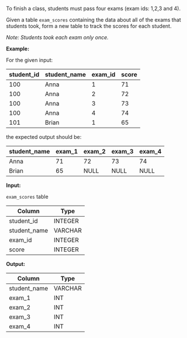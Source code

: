 ﻿
To finish a class, students must pass four exams (exam ids: 1,2,3 and 4).

Given a table  `exam_scores`  containing the data about all of the exams that students took, form a new table to track the scores for each student.

_Note: Students took each exam only once._

**Example:**

For the given input:

| student_id | student_name | exam_id | score |
|------------|--------------|---------|-------|
|        100 | Anna         |       1 |    71 |
|        100 | Anna         |       2 |    72 |
|        100 | Anna         |       3 |    73 |
|        100 | Anna         |       4 |    74 |
|        101 | Brian        |       1 |    65 |



the expected output should be:

| student_name | exam_1 | exam_2 | exam_3 | exam_4 |
|--------------|--------|--------|--------|--------|
| Anna         |     71 | 72     | 73     | 74     |
| Brian        |     65 | NULL   | NULL   | NULL   |



**Input:**

`exam_scores`  table

|    Column    |  Type   |
|--------------|---------|
| student_id   | INTEGER |
| student_name | VARCHAR |
| exam_id      | INTEGER |
| score        | INTEGER |

**Output:**


|    Column    |  Type   |
|--------------|---------|
| student_name | VARCHAR |
| exam_1       | INT     |
| exam_2       | INT     |
| exam_3       | INT     |
| exam_4       | INT     |


